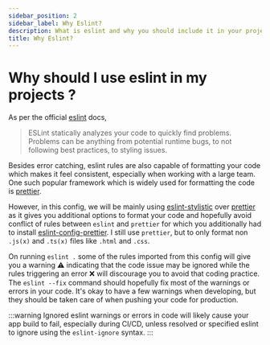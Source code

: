 ```yaml
---
sidebar_position: 2
sidebar_label: Why Eslint?
description: What is eslint and why you should include it in your projects?
title: Why Eslint?
---
```


# Why should I use eslint in my projects ?

As per the official [eslint](https://eslint.org/) docs, 

> ESLint statically analyzes your code to quickly find problems. Problems can be anything from potential runtime bugs, to not following best practices, to styling issues.

Besides error catching, eslint rules are also capable of formatting your code which makes it feel consistent, especially when working with a large team. One such popular framework which is widely used for formatting the code is [prettier](https://prettier.io/).

However, in this config, we will be mainly using [eslint-stylistic](https://eslint.style/) over [prettier](https://prettier.io/) as it gives you additional options to format your code and hopefully avoid conflict of rules between `eslint` and `prettier` for which you additionally had to install [eslint-config-prettier](https://www.npmjs.com/package/eslint-config-prettier). I still use `prettier`, but to only format non `.js(x)` and `.ts(x)` files like `.html` and `.css`.  

On running `eslint .` some of the rules imported from this config will give you a warning ⚠️ indicating that the code issue may be ignored while the rules triggering an error ❌ will discourage you to avoid that coding practice. The `eslint --fix` command should hopefully fix most of the warnings or errors in your code. It's okay to have a few warnings when developing, but they should be taken care of when pushing your code for production. 

:::warning
Ignored eslint warnings or errors in code will likely cause your app build to fail, especially during CI/CD, unless resolved or specified eslint to ignore using the `eslint-ignore` syntax.
:::
